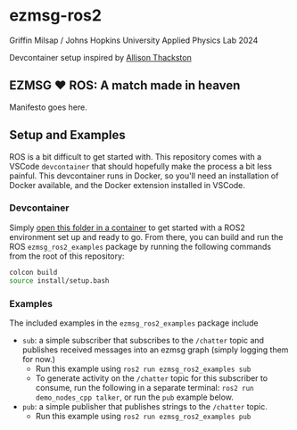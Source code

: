 # ezmsg-ros2

Griffin Milsap / Johns Hopkins University Applied Physics Lab 2024

Devcontainer setup inspired by [Allison Thackston](https://www.allisonthackston.com/articles/vscode-docker-ros2.html)

## EZMSG ❤️ ROS: A match made in heaven
Manifesto goes here.

## Setup and Examples
ROS is a bit difficult to get started with.  This repository comes with a VSCode `devcontainer` that should hopefully make the process a bit less painful.  This devcontainer runs in Docker, so you'll need an installation of Docker available, and the Docker extension installed in VSCode.

### Devcontainer
Simply [open this folder in a container](https://code.visualstudio.com/docs/devcontainers/containers#_quick-start-open-an-existing-folder-in-a-container) to get started with a ROS2 environment set up and ready to go.  From there, you can build and run the ROS `ezmsg_ros2_examples` package by running the following commands from the root of this repository:

``` bash
colcon build
source install/setup.bash
```

### Examples
The included examples in the `ezmsg_ros2_examples` package include
* `sub`: a simple subscriber that subscribes to the `/chatter` topic and publishes received messages into an ezmsg graph (simply logging them for now.) 
  * Run this example using `ros2 run ezmsg_ros2_examples sub` 
  * To generate activity on the `/chatter` topic for this subscriber to consume, run the following in a separate terminal: `ros2 run demo_nodes_cpp talker`, or run the `pub` example below.
* `pub`: a simple publisher that publishes strings to the `/chatter` topic.
  * Run this example using `ros2 run ezmsg_ros2_examples pub`



